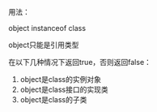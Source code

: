 
用法：

object instanceof class

object只能是引用类型

在以下几种情况下返回true，否则返回false：
1. object是class的实例对象
2. object是class接口的实现类
3. object是class的子类